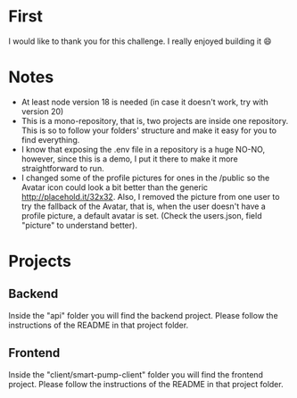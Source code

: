 # First

I would like to thank you for this challenge. I really enjoyed building it 😄

# Notes

- At least node version 18 is needed (in case it doesn't work, try with version 20)
- This is a mono-repository, that is, two projects are inside one repository. This is so to follow your folders' structure and make it easy for you to find everything.
- I know that exposing the .env file in a repository is a huge NO-NO, however, since this is a demo, I put it there to make it more straightforward to run.
- I changed some of the profile pictures for ones in the /public so the Avatar icon could look a bit better than the generic http://placehold.it/32x32. Also, I removed the picture from one user to try the fallback of the Avatar, that is, when the user doesn't have a profile picture, a default avatar is set. (Check the users.json, field "picture" to understand better).

# Projects

## Backend

Inside the "api" folder you will find the backend project. Please follow the instructions of the README in that project folder.

## Frontend

Inside the "client/smart-pump-client" folder you will find the frontend project. Please follow the instructions of the README in that project folder.

